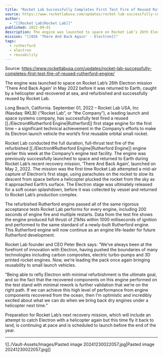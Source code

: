 ```yaml
---
title: "Rocket Lab Successfully Completes First Test Fire of Reused Rutherford Engine "
source: https://www.rocketlabusa.com/updates/rocket-lab-successfully-completes-first-test-fire-of-reused-rutherford-engine/
author:
  - "[[Rocket Lab|Rocket Lab]]"
published: 2022-09-01
description: The engine was launched to space on Rocket Lab’s 26th Electron mission ‘There And Back Again’ in May 2022 before it was returned to Earth, caught by a helicopter and recovered at sea, and refurbished and successfully reused by Rocket Lab.
mission: "[[026 'There And Back Again' - Electron]]"
tags:
  - rutherford
  - electron
  - reusability
---
```


Source: https://www.rocketlabusa.com/updates/rocket-lab-successfully-completes-first-test-fire-of-reused-rutherford-engine/

The engine was launched to space on Rocket Lab’s 26th Electron mission ‘There And Back Again’ in May 2022 before it was returned to Earth, caught by a helicopter and recovered at sea, and refurbished and successfully reused by Rocket Lab.

Long Beach, California. September 01, 2022 – Rocket Lab USA, Inc (Nasdaq: RKLB) (“Rocket Lab”, or “the Company”), a leading launch and space systems company, has successfully test fired a reused [[./Electron#Rutherford Engine|Rutherford]] first stage engine for the first time – a significant technical achievement in the Company’s efforts to make its Electron launch vehicle the world’s first reusable orbital small rocket.

Rocket Lab conducted the full duration, full-thrust test fire of the refurbished [[./Electron#Rutherford Engine|Rutherford Engine]] engine earlier this week at the Company’s engine test facility. The engine was previously successfully launched to space and returned to Earth during Rocket Lab’s recent recovery mission, ‘There And Back Again’, launched on May 2, 2022. The mission was the first time Rocket Lab attempted a mid-air capture of Electron’s first stage, using parachutes on the rocket to slow its descent from space before a helicopter plucked the rocket from the sky as it approached Earth’s surface. The Electron stage was ultimately released for a soft ocean splashdown, before it was collected by vessel and returned to Rocket Lab’s production complex.

The refurbished Rutherford engine passed all of the same rigorous acceptance tests Rocket Lab performs for every engine, including 200 seconds of engine fire and multiple restarts. Data from the test fire shows the engine produced full thrust of 21kNs within 1000 milliseconds of ignition and performed to the same standard of a newly-built Rutherford engine. This Rutherford engine will now continue as an engine life-leader for future Rutherford development.

Rocket Lab founder and CEO Peter Beck says: “We’ve always been at the forefront of innovation with Electron, having pushed the boundaries of many technologies including carbon composites, electric turbo-pumps and 3D printed rocket engines. Now, we’re leading the pack once again bringing reusability to small launch vehicles.

“Being able to refly Electron with minimal refurbishment is the ultimate goal, and so the fact that the recovered components on this engine performed on the test stand with minimal rework is further validation that we’re on the right path. If we can achieve this high level of performance from engine components recovered from the ocean, then I’m optimistic and incredibly excited about what we can do when we bring back dry engines under a helicopter next time.”

Preparation for Rocket Lab’s next recovery mission, which will include an attempt to catch Electron with a helicopter again but this time fly it back to land, is continuing at pace and is scheduled to launch before the end of the year.

---

![[./Vault-Assets/Images/Pasted image 20241230022057.jpg|Pasted image 20241230022057.jpg]]